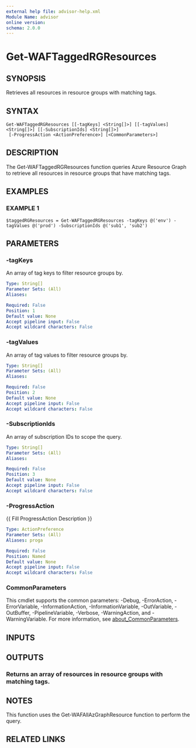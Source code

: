 ```yaml
---
external help file: advisor-help.xml
Module Name: advisor
online version:
schema: 2.0.0
---
```


# Get-WAFTaggedRGResources

## SYNOPSIS
Retrieves all resources in resource groups with matching tags.

## SYNTAX

```
Get-WAFTaggedRGResources [[-tagKeys] <String[]>] [[-tagValues] <String[]>] [[-SubscriptionIds] <String[]>]
 [-ProgressAction <ActionPreference>] [<CommonParameters>]
```

## DESCRIPTION
The Get-WAFTaggedRGResources function queries Azure Resource Graph to retrieve all resources in resource groups that have matching tags.

## EXAMPLES

### EXAMPLE 1
```
$taggedRGResources = Get-WAFTaggedRGResources -tagKeys @('env') -tagValues @('prod') -SubscriptionIds @('sub1', 'sub2')
```

## PARAMETERS

### -tagKeys
An array of tag keys to filter resource groups by.

```yaml
Type: String[]
Parameter Sets: (All)
Aliases:

Required: False
Position: 1
Default value: None
Accept pipeline input: False
Accept wildcard characters: False
```

### -tagValues
An array of tag values to filter resource groups by.

```yaml
Type: String[]
Parameter Sets: (All)
Aliases:

Required: False
Position: 2
Default value: None
Accept pipeline input: False
Accept wildcard characters: False
```

### -SubscriptionIds
An array of subscription IDs to scope the query.

```yaml
Type: String[]
Parameter Sets: (All)
Aliases:

Required: False
Position: 3
Default value: None
Accept pipeline input: False
Accept wildcard characters: False
```

### -ProgressAction
{{ Fill ProgressAction Description }}

```yaml
Type: ActionPreference
Parameter Sets: (All)
Aliases: proga

Required: False
Position: Named
Default value: None
Accept pipeline input: False
Accept wildcard characters: False
```

### CommonParameters
This cmdlet supports the common parameters: -Debug, -ErrorAction, -ErrorVariable, -InformationAction, -InformationVariable, -OutVariable, -OutBuffer, -PipelineVariable, -Verbose, -WarningAction, and -WarningVariable. For more information, see [about_CommonParameters](http://go.microsoft.com/fwlink/?LinkID=113216).

## INPUTS

## OUTPUTS

### Returns an array of resources in resource groups with matching tags.
## NOTES
This function uses the Get-WAFAllAzGraphResource function to perform the query.

## RELATED LINKS
